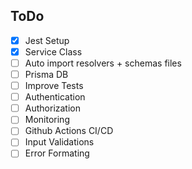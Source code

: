 ## ToDo

- [x] Jest Setup
- [x] Service Class
- [ ] Auto import resolvers + schemas files
- [ ] Prisma DB
- [ ] Improve Tests
- [ ] Authentication
- [ ] Authorization
- [ ] Monitoring
- [ ] Github Actions CI/CD
- [ ] Input Validations
- [ ] Error Formating
